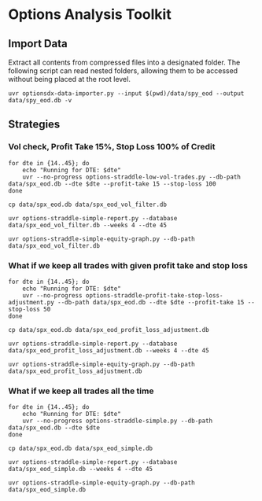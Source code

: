 # Options Analysis Toolkit

## Import Data

Extract all contents from compressed files into a designated folder.
The following script can read nested folders, allowing them to be accessed without being placed at the root level.

```shell
uvr optionsdx-data-importer.py --input $(pwd)/data/spy_eod --output data/spy_eod.db -v
```

## Strategies

### Vol check, Profit Take 15%, Stop Loss 100% of Credit

```shell
for dte in {14..45}; do
    echo "Running for DTE: $dte"
    uvr --no-progress options-straddle-low-vol-trades.py --db-path data/spx_eod.db --dte $dte --profit-take 15 --stop-loss 100
done
```

```shell
cp data/spx_eod.db data/spx_eod_vol_filter.db
```

```shell
uvr options-straddle-simple-report.py --database data/spx_eod_vol_filter.db --weeks 4 --dte 45
```

```shell
uvr options-straddle-simple-equity-graph.py --db-path data/spx_eod_vol_filter.db
```

### What if we keep all trades with given profit take and stop loss

```shell
for dte in {14..45}; do
    echo "Running for DTE: $dte"
    uvr --no-progress options-straddle-profit-take-stop-loss-adjustment.py --db-path data/spx_eod.db --dte $dte --profit-take 15 --stop-loss 50
done
```

```shell
cp data/spx_eod.db data/spx_eod_profit_loss_adjustment.db
```

```shell
uvr options-straddle-simple-report.py --database data/spx_eod_profit_loss_adjustment.db --weeks 4 --dte 45
```

```shell
uvr options-straddle-simple-equity-graph.py --db-path data/spx_eod_profit_loss_adjustment.db
```

### What if we keep all trades all the time

```shell
for dte in {14..45}; do
    echo "Running for DTE: $dte"
    uvr --no-progress options-straddle-simple.py --db-path data/spx_eod.db --dte $dte
done
```

```shell
cp data/spx_eod.db data/spx_eod_simple.db
```

```shell
uvr options-straddle-simple-report.py --database data/spx_eod_simple.db --weeks 4 --dte 45
```

```shell
uvr options-straddle-simple-equity-graph.py --db-path data/spx_eod_simple.db
```
